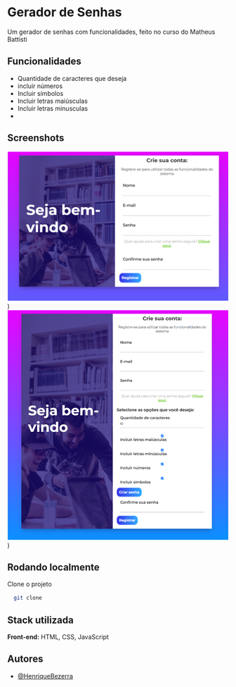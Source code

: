 
# Gerador de Senhas 
Um gerador de senhas com funcionalidades, feito no curso do Matheus Battisti

## Funcionalidades

- Quantidade de caracteres que deseja
- incluir números
- Incluir símbolos
- Incluir letras maiúsculas
- Incluir letras minusculas
- 

## Screenshots

![App Screenshot](./img/little.png))
![App Screenshot](./img/image.png))

## Rodando localmente

Clone o projeto

```bash
  git clone 
```

## Stack utilizada

**Front-end:** HTML, CSS, JavaScript

## Autores

- [@HenriqueBezerra](https://github.com/Henrique1601)